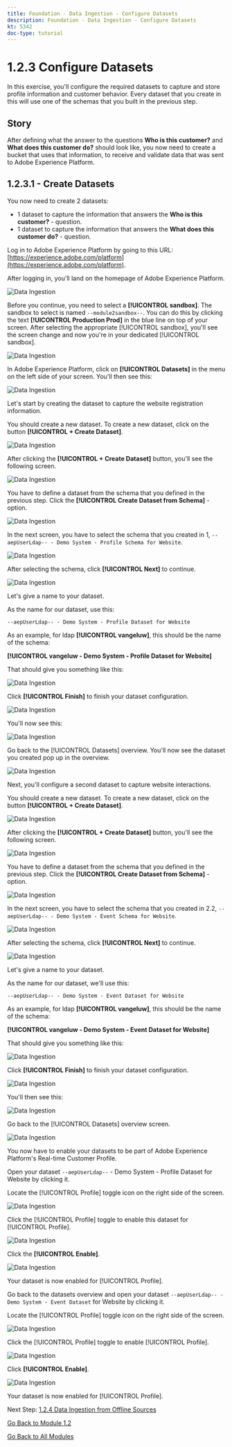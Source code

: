```yaml
---
title: Foundation - Data Ingestion - Configure Datasets
description: Foundation - Data Ingestion - Configure Datasets
kt: 5342
doc-type: tutorial
---
```

# 1.2.3 Configure Datasets

In this exercise, you'll configure the required datasets to capture and store profile information and customer behavior. Every dataset that you create in this will use one of the schemas that you built in the previous step.

## Story

After defining what the answer to the questions **Who is this customer?** and **What does this customer do?** should look like, you now need to create a bucket that uses that information, to receive and validate data that was sent to Adobe Experience Platform.

## 1.2.3.1 - Create Datasets

You now need to create 2 datasets:

- 1 dataset to capture the information that answers the **Who is this customer?** - question.
- 1 dataset to capture the information that answers the **What does this customer do?** - question.

Log in to Adobe Experience Platform by going to this URL: [https://experience.adobe.com/platform](https://experience.adobe.com/platform).

After logging in, you'll land on the homepage of Adobe Experience Platform.

![Data Ingestion](./images/home.png)

Before you continue, you need to select a **[!UICONTROL sandbox]**. The sandbox to select is named ``--module2sandbox--``. You can do this by clicking the text **[!UICONTROL Production Prod]** in the blue line on top of your screen. After selecting the appropriate [!UICONTROL sandbox], you'll see the screen change and now you're in your dedicated [!UICONTROL sandbox].

![Data Ingestion](./images/sb1.png)

In Adobe Experience Platform, click on **[!UICONTROL Datasets]** in the menu on the left side of your screen.  You'll then see this:

![Data Ingestion](./images/menudatasets.png)

Let's start by creating the dataset to capture the website registration information.

You should create a new dataset. To create a new dataset, click on the button **[!UICONTROL + Create Dataset]**.

![Data Ingestion](./images/createdataset.png)

After clicking the **[!UICONTROL + Create Dataset]** button, you'll see the following screen. 

![Data Ingestion](./images/datasetsetup.png)

You have to define a dataset from the schema that you defined in the previous step. Click the **[!UICONTROL Create Dataset from Schema]** - option.

![Data Ingestion](./images/datasetfromschema.png)

In the next screen, you have to select the schema that you created in 1, `--aepUserLdap-- - Demo System - Profile Schema for Website`.

![Data Ingestion](./images/schemaselection.png)

After selecting the schema, click **[!UICONTROL Next]** to continue.

![Data Ingestion](./images/next.png)

Let's give a name to your dataset. 

As the name for our dataset, use this:

`--aepUserLdap-- - Demo System - Profile Dataset for Website`

As an example, for ldap **[!UICONTROL vangeluw]**, this should be the name of the schema:

**[!UICONTROL vangeluw - Demo System - Profile Dataset for Website]**
  
That should give you something like this:

![Data Ingestion](./images/datasetname.png)

Click **[!UICONTROL Finish]** to finish your dataset configuration.

![Data Ingestion](./images/finish.png)

You'll now see this:

![Data Ingestion](./images/dsoverview1.png)

Go back to the [!UICONTROL Datasets] overview. You'll now see the dataset you created pop up in the overview.

![Data Ingestion](./images/dsoverview2.png)

Next, you'll configure a second dataset to capture website interactions.

You should create a new dataset. To create a new dataset, click on the button **[!UICONTROL + Create Dataset]**.

![Data Ingestion](./images/createdataset.png)

After clicking the **[!UICONTROL + Create Dataset]** button, you'll see the following screen. 

![Data Ingestion](./images/datasetsetup.png)

You have to define a dataset from the schema that you defined in the previous step. Click the **[!UICONTROL Create Dataset from Schema]** - option.

![Data Ingestion](./images/datasetfromschema.png)

In the next screen, you have to select the schema that you created in 2.2, `--aepUserLdap-- - Demo System - Event Schema for Website`.

![Data Ingestion](./images/schemaselectionee.png)

After selecting the schema, click **[!UICONTROL Next]** to continue.

![Data Ingestion](./images/next.png)

Let's give a name to your dataset. 

As the name for our dataset, we'll use this:

`--aepUserLdap-- - Demo System - Event Dataset for Website`

As an example, for ldap **[!UICONTROL vangeluw]**, this should be the name of the schema:

**[!UICONTROL vangeluw - Demo System - Event Dataset for Website]**
  
That should give you something like this:

![Data Ingestion](./images/datasetnameee.png)

Click **[!UICONTROL Finish]** to finish your dataset configuration.

![Data Ingestion](./images/finish.png)

You'll then see this:

![Data Ingestion](./images/finish1.png)

Go back to the [!UICONTROL Datasets] overview screen.

![Data Ingestion](./images/datasetsoverview.png)

You now have to enable your datasets to be part of Adobe Experience Platform's Real-time Customer Profile.

Open your dataset `--aepUserLdap--` - Demo System - Profile Dataset for Website by clicking it.

Locate the [!UICONTROL Profile] toggle icon on the right side of the screen.

![Data Ingestion](./images/ds1.png)

Click the [!UICONTROL Profile] toggle to enable this dataset for [!UICONTROL Profile].

![Data Ingestion](./images/ds2.png)

Click the **[!UICONTROL Enable]**.

![Data Ingestion](./images/ds3.png)

Your dataset is now enabled for [!UICONTROL Profile].

Go back to the datasets overview and open your dataset `--aepUserLdap-- - Demo System - Event Dataset` for Website by clicking it.

Locate the [!UICONTROL Profile] toggle icon on the right side of the screen.

![Data Ingestion](./images/ds4.png)

Click the [!UICONTROL Profile] toggle to enable [!UICONTROL Profile].

![Data Ingestion](./images/ds2.png)

Click **[!UICONTROL Enable]**.

![Data Ingestion](./images/ds5.png)

Your dataset is now enabled for [!UICONTROL Profile].

Next Step: [1.2.4 Data Ingestion from Offline Sources](./ex4.md)

[Go Back to Module 1.2](./data-ingestion.md)

[Go Back to All Modules](../../../overview.md)
